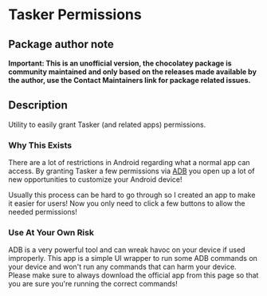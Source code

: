 ﻿# Tasker Permissions

## Package author note

**Important: This is an unofficial version, the chocolatey package is community maintained and only based on the releases made available by the author, use the Contact Maintainers link for package related issues.**

## Description

Utility to easily grant Tasker (and related apps) permissions.

### Why This Exists

There are a lot of restrictions in Android regarding what a normal app can access. By granting Tasker a few permissions via [ADB](https://developer.android.com/studio/command-line/adb) you open up a lot of new opportunities to customize your Android device!

Usually this process can be hard to go through so I created an app to make it easier for users! Now you only need to click a few buttons to allow the needed permissions!

### Use At Your Own Risk

ADB is a very powerful tool and can wreak havoc on your device if used improperly. This app is a simple UI wrapper to run some ADB commands on your device and won't run any commands that can harm your device. Please make sure to always download the official app from this page so that you are sure you're running the correct commands!
